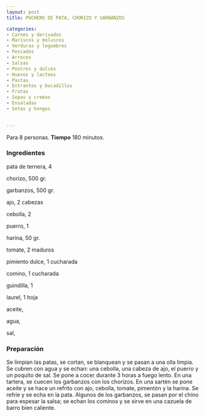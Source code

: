 ```yaml
---
layout: post
title: PUCHERO DE PATA, CHORIZO Y GARBANZOS

categories:
- Carnes y derivados
- Mariscos y moluscos
- Verduras y legumbres
- Pescados
- Arroces
- Salsas
- Postres y dulces
- Huevos y lacteos
- Pastas
- Entrantes y bocadillos
- Frutas
- Sopas y cremas
- Ensaladas
- Setas y hongos
 

---
```


Para 8 personas.
<b>Tiempo</b> 180 minutos.

<h3>Ingredientes</h3>

pata de ternera, 4

chorizo, 500 gr.

garbanzos, 500 gr.

ajo, 2 cabezas

cebolla, 2

puerro, 1

harina, 50 gr.

tomate, 2 maduros

pimiento dulce, 1 cucharada

comino, 1 cucharada

guindilla, 1

laurel, 1 hoja

aceite,

agua,

sal,

<h3>Preparación</h3>

Se limpian las patas, se cortan, se blanquean y se pasan a una olla limpia. Se cubren con agua y se echan: una cebolla, una cabeza de ajo, el puerro y un poquito de sal. Se pone a cocer durante 3 horas a fuego lento. En una tartera, se cuecen los garbanzos con los chorizos. En una sartén se pone aceite y se hace un refrito con ajo, cebolla, tomate, pimentón y la harina. Se refríe y se echa en la pata. Algunos de los garbanzos, se pasan por el chino para espesar la salsa; se echan los cominos y se sirve en una cazuela de barro bien caliente.

